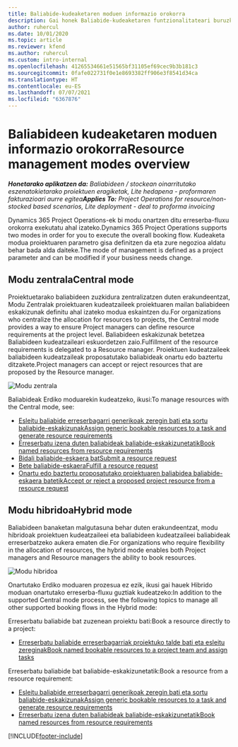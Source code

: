 ```yaml
---
title: Baliabide-kudeaketaren moduen informazio orokorra
description: Gai honek Baliabide-kudeaketaren funtzionalitateari buruzko informazioa ematen du Dynamics 365 Project Operations-en.
author: ruhercul
ms.date: 10/01/2020
ms.topic: article
ms.reviewer: kfend
ms.author: ruhercul
ms.custom: intro-internal
ms.openlocfilehash: 41265534661e51565bf31105ef69cec9b3b181c3
ms.sourcegitcommit: 0fafe022731f0e1e8693382ff906e3f8541d34ca
ms.translationtype: HT
ms.contentlocale: eu-ES
ms.lasthandoff: 07/07/2021
ms.locfileid: "6367876"
---
```

# <a name="resource-management-modes-overview"></a><span data-ttu-id="f992c-103">Baliabideen kudeaketaren moduen informazio orokorra</span><span class="sxs-lookup"><span data-stu-id="f992c-103">Resource management modes overview</span></span>

<span data-ttu-id="f992c-104">_**Honetarako aplikatzen da:** Baliabideen / stockean oinarritutako eszenatokietarako proiektuen eragiketak, Lite hedapena - proformaren fakturazioari aurre egitea_</span><span class="sxs-lookup"><span data-stu-id="f992c-104">_**Applies To:** Project Operations for resource/non-stocked based scenarios, Lite deployment - deal to proforma invoicing_</span></span>


<span data-ttu-id="f992c-105">Dynamics 365 Project Operations-ek bi modu onartzen ditu erreserba-fluxu orokorra exekutatu ahal izateko.</span><span class="sxs-lookup"><span data-stu-id="f992c-105">Dynamics 365 Project Operations supports two modes in order for you to execute the overall booking flow.</span></span> <span data-ttu-id="f992c-106">Kudeaketa modua proiektuaren parametro gisa definitzen da eta zure negozioa aldatu behar bada alda daiteke.</span><span class="sxs-lookup"><span data-stu-id="f992c-106">The mode of management is defined as a project parameter and can be modified if your business needs change.</span></span>    

## <a name="central-mode"></a><span data-ttu-id="f992c-107">Modu zentrala</span><span class="sxs-lookup"><span data-stu-id="f992c-107">Central mode</span></span>
<span data-ttu-id="f992c-108">Proiektuetarako baliabideen zuzkidura zentralizatzen duten erakundeentzat, Modu Zentralak proiektuaren kudeatzaileek proiektuaren mailan baliabideen eskakizunak definitu ahal izateko modua eskaintzen du.</span><span class="sxs-lookup"><span data-stu-id="f992c-108">For organizations who centralize the allocation for resources to projects, the Central mode provides a way to ensure Project managers can define resource requirements at the project level.</span></span> <span data-ttu-id="f992c-109">Baliabideen eskakizunak betetzea Baliabideen kudeatzaileari eskuordetzen zaio.</span><span class="sxs-lookup"><span data-stu-id="f992c-109">Fulfillment of the resource requirements is delegated to a Resource manager.</span></span> <span data-ttu-id="f992c-110">Proiektuen kudeatzaileek baliabideen kudeatzaileak proposatutako baliabideak onartu edo baztertu ditzakete.</span><span class="sxs-lookup"><span data-stu-id="f992c-110">Project managers can accept or reject resources that are proposed by the Resource manager.</span></span>

![Modu zentrala](./media/resource-management-central.png)

<span data-ttu-id="f992c-112">Baliabideak Erdiko moduarekin kudeatzeko, ikusi:</span><span class="sxs-lookup"><span data-stu-id="f992c-112">To manage resources with the Central mode, see:</span></span>

- [<span data-ttu-id="f992c-113">Esleitu baliabide erreserbagarri generikoak zeregin bati eta sortu baliabide-eskakizunak</span><span class="sxs-lookup"><span data-stu-id="f992c-113">Assign generic bookable resources to a task and generate resource requirements</span></span>](/dynamics365/project-service/assign-generic-bookable-resource)
- [<span data-ttu-id="f992c-114">Erreserbatu izena duten baliabideak baliabide-eskakizunetatik</span><span class="sxs-lookup"><span data-stu-id="f992c-114">Book named resources from resource requirements</span></span>](/dynamics365/project-service/book-named-resource)
- [<span data-ttu-id="f992c-115">Bidali baliabide-eskaera bat</span><span class="sxs-lookup"><span data-stu-id="f992c-115">Submit a resource request</span></span>](/dynamics365/project-service/submit-resource-request)
- [<span data-ttu-id="f992c-116">Bete baliabide-eskaera</span><span class="sxs-lookup"><span data-stu-id="f992c-116">Fulfill a resource request</span></span>](/dynamics365/project-service/resource-management-fulfill-requests)
- [<span data-ttu-id="f992c-117">Onartu edo baztertu proposatutako proiektuaren baliabidea baliabide-eskaera batetik</span><span class="sxs-lookup"><span data-stu-id="f992c-117">Accept or reject a proposed project resource from a resource request</span></span>](/dynamics365/project-service/accept-reject-proposed-resource)

## <a name="hybrid-mode"></a><span data-ttu-id="f992c-118">Modu hibridoa</span><span class="sxs-lookup"><span data-stu-id="f992c-118">Hybrid mode</span></span>
<span data-ttu-id="f992c-119">Baliabideen banaketan malgutasuna behar duten erakundeentzat, modu hibridoak proiektuen kudeatzaileei eta baliabideen kudeatzaileei baliabideak erreserbatzeko aukera ematen die.</span><span class="sxs-lookup"><span data-stu-id="f992c-119">For organizations who require flexibility in the allocation of resources, the hybrid mode enables both Project managers and Resource managers the ability to book resources.</span></span>

![Modu hibridoa](./media/resource-management-hybrid.png)

<span data-ttu-id="f992c-121">Onartutako Erdiko moduaren prozesua ez ezik, ikusi gai hauek Hibrido moduan onartutako erreserba-fluxu guztiak kudeatzeko:</span><span class="sxs-lookup"><span data-stu-id="f992c-121">In addition to the supported Central mode process, see the following topics to manage all other supported booking flows in the Hybrid mode:</span></span>

<span data-ttu-id="f992c-122">Erreserbatu baliabide bat zuzenean proiektu bati:</span><span class="sxs-lookup"><span data-stu-id="f992c-122">Book a resource directly to a project:</span></span>
- [<span data-ttu-id="f992c-123">Erreserbatu baliabide erreserbagarriak proiektuko talde bati eta esleitu zereginak</span><span class="sxs-lookup"><span data-stu-id="f992c-123">Book named bookable resources to a project team and assign tasks</span></span>](/dynamics365/project-service/assign-named-bookable-resource)

<span data-ttu-id="f992c-124">Erreserbatu baliabide bat baliabide-eskakizunetatik:</span><span class="sxs-lookup"><span data-stu-id="f992c-124">Book a resource from a resource requirement:</span></span>
- [<span data-ttu-id="f992c-125">Esleitu baliabide erreserbagarri generikoak zeregin bati eta sortu baliabide-eskakizunak</span><span class="sxs-lookup"><span data-stu-id="f992c-125">Assign generic bookable resources to a task and generate resource requirements</span></span>](/dynamics365/project-service/assign-generic-bookable-resource)
- [<span data-ttu-id="f992c-126">Erreserbatu izena duten baliabideak baliabide-eskakizunetatik</span><span class="sxs-lookup"><span data-stu-id="f992c-126">Book named resources from resource requirements</span></span>](/dynamics365/project-service/book-named-resource)


[!INCLUDE[footer-include](../includes/footer-banner.md)]